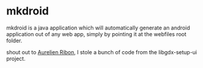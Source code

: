 mkdroid
=======

mkdroid is a java application which will automatically generate an android application out of any web app, simply by pointing it at the webfiles root folder.

shout out to [Aurelien Ribon](https://github.com/AurelienRibon "Aurelien Ribon"), I stole a bunch of code from the libgdx-setup-ui project.
